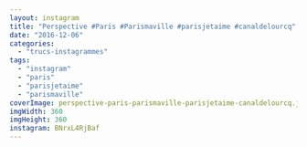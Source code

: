 ```yaml
---
layout: instagram
title: "Perspective #Paris #Parismaville #parisjetaime #canaldelourcq"
date: "2016-12-06"
categories: 
  - "trucs-instagrammes"
tags: 
  - "instagram"
  - "paris"
  - "parisjetaime"
  - "parismaville"
coverImage: perspective-paris-parismaville-parisjetaime-canaldelourcq.jpg
imgWidth: 360
imgHeight: 360
instagram: BNrxL4RjBaf
---
```

